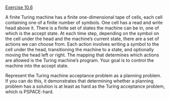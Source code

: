 [Exercise 10.6](10-6/)

A finite Turing machine has a finite one-dimensional tape of cells, each
cell containing one of a finite number of symbols. One cell has a read
and write head above it. There is a finite set of states the machine can
be in, one of which is the accept state. At each time step, depending on
the symbol on the cell under the head and the machine’s current state,
there are a set of actions we can choose from. Each action involves
writing a symbol to the cell under the head, transitioning the machine
to a state, and optionally moving the head left or right. The mapping
that determines which actions are allowed is the Turing machine’s
program. Your goal is to control the machine into the accept state.

Represent the Turing machine acceptance problem as a planning problem.
If you can do this, it demonstrates that determining whether a planning
problem has a solution is at least as hard as the Turing acceptance
problem, which is PSPACE-hard.
